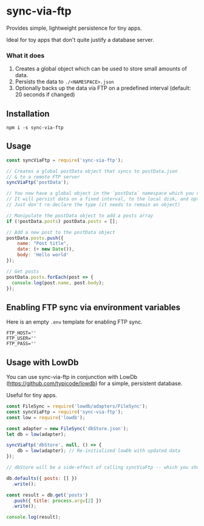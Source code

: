 # sync-via-ftp

Provides simple, lightweight persistence for tiny apps.

Ideal for toy apps that don't quite justify a database server.

### What it does

1. Creates a global object which can be used to store small amounts of data.
2. Persists the data to `./<NAMESPACE>.json`
3. Optionally backs up the data via FTP on a predefined interval (default: 20 seconds if changed)

## Installation

`npm i -s sync-via-ftp`

## Usage

```js
const syncViaFtp = require('sync-via-ftp');

// Creates a global postData object that syncs to postData.json 
// & to a remote FTP server
syncViaFtp('postData');

// You now have a global object in the `postData` namespace which you can do anything with.
// It will persist data on a fixed interval, to the local disk, and optionally to and from FTP.
// Just don't re-declare the type (it needs to remain an object)

// Manipulate the postData object to add a posts array
if (!postData.posts) postData.posts = [];

// Add a new post to the postData object
postData.posts.push({
    name: "Post title",
    date: (+ new Date()),
    body: 'Hello world'
});

// Get posts
postData.posts.forEach(post => {
  console.log(post.name, post.body);
});
```

## Enabling FTP sync via environment variables

Here is an empty `.env` template for enabling FTP sync.

```
FTP_HOST=''
FTP_USER=''
FTP_PASS=''
```

## Usage with LowDb

You can use sync-via-ftp in conjunction with LowDb (https://github.com/typicode/lowdb) for a simple, persistent database. 

Useful for tiny apps.

```js
const FileSync = require('lowdb/adapters/FileSync');
const syncViaFtp = require('sync-via-ftp');
const low = require('lowdb');

const adapter = new FileSync('dbStore.json');
let db = low(adapter);

syncViaFtp('dbStore', null, () => {
    db = low(adapter); // Re-initialized lowDb with updated data
});

// dbStore will be a side-effect of calling syncViaFtp -- which you should not access directly. 

db.defaults({ posts: [] })
  .write();

const result = db.get('posts')
  .push({ title: process.argv[2] })
  .write();

console.log(result);
```
